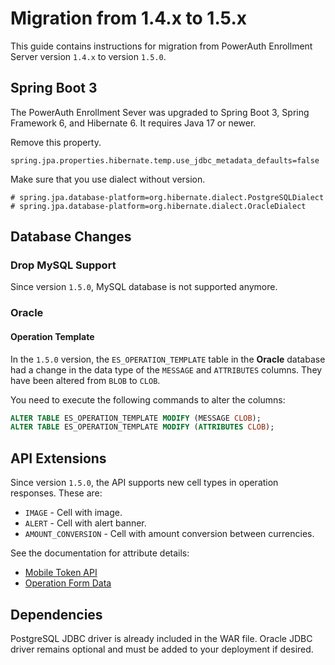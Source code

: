 # Migration from 1.4.x to 1.5.x

This guide contains instructions for migration from PowerAuth Enrollment Server version `1.4.x` to version `1.5.0`.

## Spring Boot 3

The PowerAuth Enrollment Sever was upgraded to Spring Boot 3, Spring Framework 6, and Hibernate 6.
It requires Java 17 or newer.

Remove this property.

`spring.jpa.properties.hibernate.temp.use_jdbc_metadata_defaults=false`

Make sure that you use dialect without version.

```properties
# spring.jpa.database-platform=org.hibernate.dialect.PostgreSQLDialect
# spring.jpa.database-platform=org.hibernate.dialect.OracleDialect
```

## Database Changes

### Drop MySQL Support

Since version `1.5.0`, MySQL database is not supported anymore.

### Oracle 
#### Operation Template

In the `1.5.0` version, the `ES_OPERATION_TEMPLATE` table in the **Oracle** database had a change in the data type of the `MESSAGE` and `ATTRIBUTES` columns. They have been altered from `BLOB` to `CLOB`.

You need to execute the following commands to alter the columns:

```sql
ALTER TABLE ES_OPERATION_TEMPLATE MODIFY (MESSAGE CLOB);
ALTER TABLE ES_OPERATION_TEMPLATE MODIFY (ATTRIBUTES CLOB);
```

## API Extensions

Since version `1.5.0`, the API supports new cell types in operation responses. These are:

- `IMAGE` - Cell with image.
- `ALERT` - Cell with alert banner.
- `AMOUNT_CONVERSION` - Cell with amount conversion between currencies.

See the documentation for attribute details:

- [Mobile Token API](./Mobile-Token-API.md)
- [Operation Form Data](./Operation-Form-Data.md)

## Dependencies

PostgreSQL JDBC driver is already included in the WAR file.
Oracle JDBC driver remains optional and must be added to your deployment if desired.
